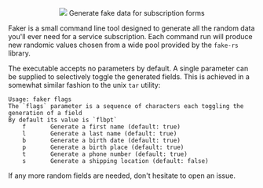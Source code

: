 <p align="center">
  <img src="https://user-images.githubusercontent.com/29304787/157297344-a2e8d0d5-27f1-4c5c-9ae5-d5f48c2ada09.png" />
  Generate fake data for subscription forms
</p>

Faker is a small command line tool designed to generate all the random data you'll ever need for a service subscription.
Each command run will produce new randomic values chosen from a wide pool provided by the `fake-rs` library.

The executable accepts no parameters by default. A single parameter can be supplied to selectively toggle the generated fields.
This is achieved in a somewhat similar fashion to the unix `tar` utility:
```
Usage: faker flags
The `flags` parameter is a sequence of characters each toggling the generation of a field
By default its value is `flbpt`
    f 		Generate a first name (default: true)
    l 		Generate a last name (default: true)
    b 		Generate a birth date (default: true)
    p 		Generate a birth place (default: true)
    t 		Generate a phone number (default: true)
    s 		Generate a shipping location (default: false)
```

If any more random fields are needed, don't hesitate to open an issue.
